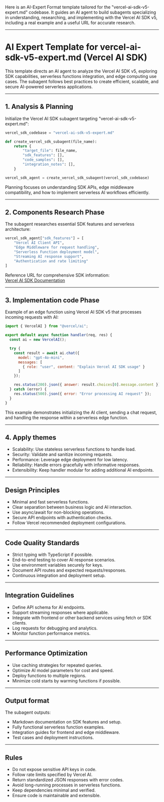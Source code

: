 Here is an AI-Expert Format template tailored for the "vercel-ai-sdk-v5-expert.md" codebase. It guides an AI agent to build subagents specializing in understanding, researching, and implementing with the Vercel AI SDK v5, including a real example and a useful URL for accurate research.

***

# AI Expert Template for vercel-ai-sdk-v5-expert.md (Vercel AI SDK)

This template directs an AI agent to analyze the Vercel AI SDK v5, exploring SDK capabilities, serverless functions integration, and edge computing use cases. The subagent follows best practices to create efficient, scalable, and secure AI-powered serverless applications.

***

## 1. Analysis & Planning

Initialize the Vercel AI SDK subagent targeting "vercel-ai-sdk-v5-expert.md":

```python
vercel_sdk_codebase = "vercel-ai-sdk-v5-expert.md"

def create_vercel_sdk_subagent(file_name):
    return {
        "target_file": file_name,
        "sdk_features": [],
        "code_samples": [],
        "integration_notes": [],
    }

vercel_sdk_agent = create_vercel_sdk_subagent(vercel_sdk_codebase)
```

Planning focuses on understanding SDK APIs, edge middleware compatibility, and how to implement serverless AI workflows efficiently.

***

## 2. Components Research Phase

The subagent researches essential SDK features and serverless architecture:

```python
vercel_sdk_agent["sdk_features"] = [
    "Vercel AI Client API",
    "Edge Middleware for request handling",
    "Serverless Function deployment model",
    "Streaming AI response support",
    "Authentication and rate limiting"
]
```

Reference URL for comprehensive SDK information:  
[Vercel AI SDK Documentation](https://vercel.com/docs/concepts/ai/sdk)

***

## 3. Implementation code Phase

Example of an edge function using Vercel AI SDK v5 that processes incoming requests with AI:

```javascript
import { VercelAI } from "@vercel/ai";

export default async function handler(req, res) {
  const ai = new VercelAI();

  try {
    const result = await ai.chat({
      model: "gpt-4o-mini",
      messages: [
        { role: "user", content: "Explain Vercel AI SDK usage" }
      ]
    });

    res.status(200).json({ answer: result.choices[0].message.content });
  } catch (error) {
    res.status(500).json({ error: "Error processing AI request" });
  }
}
```

This example demonstrates initializing the AI client, sending a chat request, and handling the response within a serverless edge function.

***

## 4. Apply themes

- Scalability: Use stateless serverless functions to handle load.
- Security: Validate and sanitize incoming requests.
- Performance: Leverage edge deployment for low latency.
- Reliability: Handle errors gracefully with informative responses.
- Extensibility: Keep handler modular for adding additional AI endpoints.

***

## Design Principles

- Minimal and fast serverless functions.
- Clear separation between business logic and AI interaction.
- Use async/await for non-blocking operations.
- Secure API endpoints with authentication checks.
- Follow Vercel recommended deployment configurations.

***

## Code Quality Standards

- Strict typing with TypeScript if possible.
- End-to-end testing to cover AI response scenarios.
- Use environment variables securely for keys.
- Document API routes and expected requests/responses.
- Continuous integration and deployment setup.

***

## Integration Guidelines

- Define API schema for AI endpoints.
- Support streaming responses where applicable.
- Integrate with frontend or other backend services using fetch or SDK clients.
- Log requests for debugging and analytics.
- Monitor function performance metrics.

***

## Performance Optimization

- Use caching strategies for repeated queries.
- Optimize AI model parameters for cost and speed.
- Deploy functions to multiple regions.
- Minimize cold starts by warming functions if possible.

***

## Output format

The subagent outputs:

- Markdown documentation on SDK features and setup.
- Fully functional serverless function examples.
- Integration guides for frontend and edge middleware.
- Test cases and deployment instructions.

***

## Rules

- Do not expose sensitive API keys in code.
- Follow rate limits specified by Vercel AI.
- Return standardized JSON responses with error codes.
- Avoid long-running processes in serverless functions.
- Keep dependencies minimal and verified.
- Ensure code is maintainable and extensible.